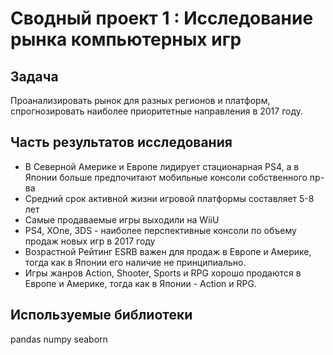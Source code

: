 # Сводный проект 1 : Исследование рынка компьютерных игр

## Задача

Проанализировать рынок для разных регионов и платформ, спрогнозировать наиболее приоритетные направления в 2017 году.

##  Часть результатов исследования
 
- В Северной Америке и Европе лидирует стационарная PS4, а в Японии больше предпочитают мобильные консоли собственного пр-ва
- Средний срок активной жизни игровой платформы составляет 5-8 лет
- Самые продаваемые игры выходили на WiiU
- PS4, XOne, 3DS - наиболее перспективные консоли по объему продаж новых игр в 2017 году
- Возрастной Рейтинг ESRB важен для продаж в Европе и Америке, тогда как в Японии его наличие не принципиально.
- Игры жанров Action, Shooter, Sports и RPG хорошо продаются в Европе и Америке, тогда как в Японии - Action и RPG.


## Используемые библиотеки

pandas
numpy
seaborn
